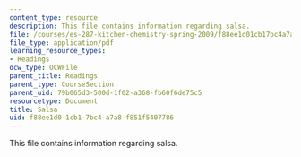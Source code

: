 ```yaml
---
content_type: resource
description: This file contains information regarding salsa.
file: /courses/es-287-kitchen-chemistry-spring-2009/f88ee1d01cb17bc4a7a8f851f5407786_MITES_287S09_read02.pdf
file_type: application/pdf
learning_resource_types:
- Readings
ocw_type: OCWFile
parent_title: Readings
parent_type: CourseSection
parent_uid: 79b065d3-500d-1f02-a368-fb60f6de75c5
resourcetype: Document
title: Salsa
uid: f88ee1d0-1cb1-7bc4-a7a8-f851f5407786
---
```

This file contains information regarding salsa.

